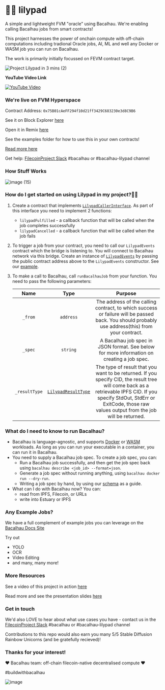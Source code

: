# 🌺🐸 lilypad
A simple and lightweight FVM "oracle" using Bacalhau. We're enabling calling Bacalhau jobs from smart contracts! 

This project harnesses the power of onchain compute with off-chain computations including tradional Oracle jobs, AI, ML and well any Docker or WASM job you can run on Bacalhau.

The work is primarily initially focussed on FEVM contract target.


![Project Lilypad in 3 mins (2)](https://user-images.githubusercontent.com/12529822/223378567-91e08ae4-9859-441d-bbfe-d1b7516c6543.png)


**YouTube Video Link**


[![YouTube Video](http://img.youtube.com/vi/9lF7omNEK-c/0.jpg)](https://www.youtube.com/watch?v=9lF7omNEK-c "Project Lilypad")


### We're live on FVM Hyperspace

Contract Address: `0x75B01cAeFF294f10d21ff3429C683230e3d8C9B6`

See it on Block Explorer [here](https://fvm.starboard.ventures/contracts/0x75B01cAeFF294f10d21ff3429C683230e3d8C9B6) 

Open it in Remix [here](https://remix.ethereum.org/bacalhau-project/lilypad/blob/main/hardhat/contracts/LilypadEvents.sol)

See the examples folder for how to use this in your own contracts!

[Read more here](https://bit.ly/project-lilypad)

Get help: [FilecoinProject Slack](https://filecoinproject.slack.com/) #bacalhau or #bacalhau-lilypad channel 

### How Stuff Works
![image (15)](https://user-images.githubusercontent.com/12529822/224299570-366bde1c-1f48-4af9-9d7c-0d4f8a0fc1fc.png)


### How do I get started on using Lilypad in my project?🧑‍💻

1.  Create a contract that implements [`LilypadCallerInterface`](./hardhat/contracts/LilypadCallerInterface.sol). As part of this interface you need to implement 2 functions:

    *   `lilypadFulfilled` - a callback function that will be called when the job completes successfully 
    *   `lilypadCancelled` - a callback function that will be called when the job fails

2.  To trigger a job from your contract, you need to call our `LilypadEvents` contract which the bridge is listening to. You will connect to Bacalhau network via this bridge. Create an instance of [`LilypadEvents`](./hardhat/contracts/LilypadEvents.sol) by passing the public contract address above to the `LilypadEvents` constructor. See our [example](./examples/contracts/StableDiffusionCaller.sol#L29). 
3.  To make a call to Bacalhau, call `runBacalhauJob` from your function. You need to pass the following parameters: 
    
    | Name | Type | Purpose |
    |:---:|:---:|:---:|
    | `_from` | `address` | The address of the calling contract, to which success or failure will be passed back. You should probably use address(this) from your contract. |
    | `_spec` | `string` | A Bacalhau job spec in JSON format. See below for more information on creating a job spec. |
    | `_resultType` | [`LilypadResultType`](./hardhat/contracts/LilypadCallerInterface.sol#L4-L9) | The type of result that you want to be returned. If you specify CID, the result tree will come back as a retrievable IPFS CID. If you specify StdOut, StdErr or ExitCode, those raw values output from the job will be returned. |

### What do I need to know to run Bacalhau?

*   Bacalhau is language-agnostic, and supports [Docker](https://docs.bacalhau.org/getting-started/docker-workload-onboarding) or [WASM](https://docs.bacalhau.org/getting-started/wasm-workload-onboarding) workloads. As long as you can run your executable in a container, you can run it in Bacalhau.
*   You need to supply a Bacalhau job spec. To create a job spec, you can:
    *   Run a Bacalhau job successfully, and then get the job spec back using `bacalhau describe <job_id> --format=json`.
    *   Generate a job spec without running anything, using `bacalhau docker run --dry-run`.
    *   Writing a job spec by hand, by using our [schema](https://schema.bacalhau.org) as a guide.
*   What can I do with Bacalhau now? You can:
    *   read from IPFS, Filecoin, or URLs
    *   write into Estuary or IPFS   


### Any Example Jobs?

We have a full complement of example jobs you can leverage on the [Bacalhau Docs Site](https://docs.bacalhau.org/)

Try out
- YOLO
- OCR
- Video Editing
- and many, many more!

### More Resources

See a video of this project in action [here](https://youtu.be/B0l0gFYxADY)

Read more and see the presentation slides [here](https://bit.ly/project-lilypad)

### Get in touch

We'd also LOVE to hear about what use cases you have - contact us in the [FilecoinProject Slack](https://filecoinproject.slack.com/) #bacalhau or #bacalhau-lilypad channel

Contributions to this repo would also earn you many 5/5 Stable Diffusion Rainbow Unicorns (and be gratefully recieved)!  

### Thanks for your interest!

❤️ Bacalhau team: off-chain filecoin-native decentralised compute ❤️

#buildwithbacalhau

![image](https://user-images.githubusercontent.com/12529822/220625332-b0e6a08a-b77d-41f7-90a8-248852a353c8.png)

